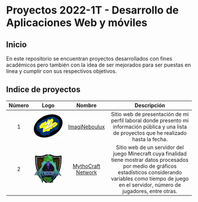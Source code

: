 
# Proyectos 2022-1T - Desarrollo de Aplicaciones Web y móviles

## Inicio

En este repositorio se encuentran proyectos desarrollados con fines académicos pero también con la idea de ser mejorados para ser puestas en línea y cumplir con sus respectivos objetivos.

## Indice de proyectos

<table>
  <thead>
    <tr>
      <th>Número</th>
      <th>Logo</th>
      <th>Nombre</th>
      <th>Descripción</th>
    </tr>
  </thead>
  <tbody>
    <tr>
      <td align="center">1</td>
      <td align="center">
        <img src="Proyecto1/recursos/img/otros/neboulux.png">
      </td>
      <td align="center">
        <a href="Proyecto1">ImagiNeboulux</a>
      </td>
      <td align="center">
        Sitio web de presentación de mi perfil laboral donde presento mi información pública y una lista de proyectos que he realizado hasta la fecha.
      </td>
    </tr>
    <tr>
      <td align="center">2</td>
      <td align="center">
        <img src="Proyecto2/recursos/img/mythoicon.png">
      </td>
      <td align="center">
        <a href="Proyecto2">MythoCraft Network</a>
      </td>
      <td align="center">
        Sitio web de un servidor del juego Minecraft cuya finalidad tiene mostrar datos procesados por medio de gráficos estadísticos considerando variables como tiempo de juego en el servidor, número de jugadores, entre otras.
      </td>
    </tr>
  </tbody>
</table>